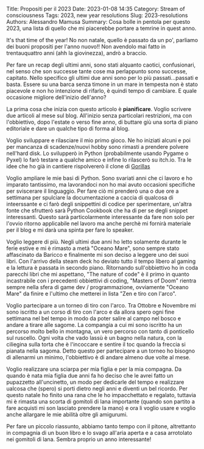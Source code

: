 Title: Propositi per il 2023
Date: 2023-01-08 14:35
Category: Stream of consciousness
Tags: 2023, new year resolutions
Slug: 2023-resolutions
Authors: Alessandro Mamusa
Summary: Cosa bolle in pentola per questo 2023, una lista di quello che mi piacerebbe portare a temrine in quest anno.

It's that time of the year! No non natale, quello è passato da un po', parliamo dei buoni propositi per l'anno nuovo!!
Non avendolo mai fatto in trentauquattro anni (ahh la giovinezza), andrò a braccio.

Per fare un recap degli ultimi anni, sono stati alquanto caotici, confusionari, nel senso che son successe tante cose ma perlappunto sono successe, capitato. Nello specifico gli ultimi due anni sono per lo più passati...passati e basta. Essere su una barca senza timone in un mare in tempesta non è stato piacevole e non ho intenzione di rifarlo, è quindi tempo di cambiare. E quale occasione migliore dell'inizio dell'anno?

La prima cosa che inizia con questo articolo è **pianificare**. Voglio scrivere due articoli al mese sul blog. All'inizio senza particolari restrizioni, ma con l'obbiettivo, dopo l'estate o verso fine anno, di buttare giù una sorta di piano editoriale e dare un qualche tipo di forma al blog.

Voglio sviluppare e rilasciare il mio primo gioco. Ne ho iniziati alcuni e poi per mancanza di scadenze/nuovi hobby sono rimasti a prendere polvere nell'hard disk. Lo svilupperò in Python (probabilmente usando Pygame o Pyxel) lo farò testare a qualche amico e infine lo rilascerò su itch.io. Tra le idee che ho già in cantiere rispolvererò il clone di [Gorillas](<https://en.wikipedia.org/wiki/Gorillas_(video_game)>)

Voglio ampliare le mie basi di Python. Sono svariati anni che ci lavoro e ho imparato tantissimo, ma lavorandoci non ho mai avuto occasioni specifiche per sviscerare il linguaggio. Per fare ciò mi prenderò una o due ore a settimana per spulciare la documentazione a caccia di qualcosa di inteerssante e ci farò degli snippettini di codice per sperimentare, un'altra fonte che sfrutterò sarà Python Cookbook che ha di per se degli snippet interessanti. Questo sarà particolarmente interessante da fare non solo per l'ovvio ritorno applicabile nel lavoro ma anche perchè mi fornirà materiale per il blog e mi darà una spinta per fare lo speaker.

Voglio leggere di più. Negli ultimi due anni ho letto solamente durante le ferie estive e mi è rimasto a metà "Oceano Mare", sono sempre stato affascinato da Baricco e finalmente mi son deciso a leggere uno dei suoi libri. Con l'arrivo della steam deck ho deviato tutto il tempo libero al gaming e la lettura è passata in secondo piano. Ritornando sull'obbiettivo ho in coda parecchi libri che mi aspettano, "The nature of code" è il primo in quanto incastrabile con i precedenti obbiettivi di coding, "Masters of Doom" rientra sempre nella sfera di game dev / programmazione, ovviamente "Oceano Mare" da finire e l'ultimo che metterei in lista "Zen e tiro con l'arco".

Voglio partecipare a un torneo di tiro con l'arco. Tra Ottobre e Novembre mi sono iscritto a un corso di tiro con l'arco e da allora spero ogni fine settimana nel bel tempo in modo da poter salire al campo nel bosco e andare a tirare alle sagome. La compangia a cui mi sono iscritto ha un percorso molto bello in montagna, un vero percorso con tanto di ponticello sul ruscello. Ogni volta che vado lassù è un bagno nella natura, con la ciliegina sulla torta che è l'incoccare e sentire il toc quando la freccia si pianata nella sagoma. Detto questo per partecipare a un torneo ho bisogno di allenarmi un minimo, l'obbiettivo è di andare almeno due volte al mese.

Voglio realizzare una sciarpa per mia figlia e per la mia compagna. Da quando è nata mia figlia due anni fa ho deciso che le avrei fatto un pupazzetto all'uncinetto, un modo per dedicarle del tempo e realizzare ualcosa che (spero) si porti dietro negli anni e diventi un bel ricordo. Per questo natale ho finito una rana che le ho impacchettato e regalato, tuttavia mi è rimasta una scorta di gomitoli di lana importante (quando son partito a fare acquisti mi son lasciato prendere la mano) e ora li voglio usare e voglio anche allargare le mie abilità oltre gli amigurumi.

Per fare un piccolo riassunto, abbiamo tanto tempo con il pitone, altrettanto in compagnia di un buon libro e lo svago all'aria aperta e a casa arrotolato nei gomitoli di lana. Sembra proprio un anno interessante!
